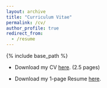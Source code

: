 ```yaml
---
layout: archive
title: "Curriculum Vitae"
permalink: /cv/
author_profile: true
redirect_from:
  - /resume
---
```


{% include base_path %}



* Download my CV [here](../files/CV.pdf). (2.5 pages)


* Download my 1-page Resume [here]().